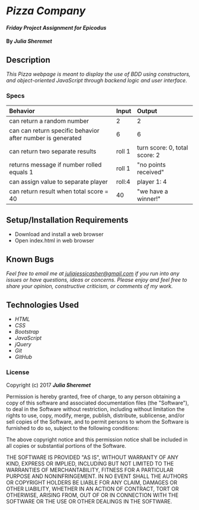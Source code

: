 # _Pizza Company_

#### _Friday Project Assignment for Epicodus_

#### By _**Julia Sheremet**_

## Description

_This Pizza webpage is meant to display the use of BDD using constructors, and object-oriented JavaScript through backend logic and user interface._

### Specs
| Behavior | Input | Output |
| :-------------     | :------------- | :------------- |
| can return a random number | 2 | 2 |
| can can return specific behavior after number is generated | 6 | 6 |
| can return two separate results | roll 1 | turn score: 0, total score: 2 |
| returns message if number rolled equals 1 | roll 1 | "no points received" |
| can assign value to separate player | roll:4 | player 1: 4 |
| can return result when total score = 40 | 40 | "we have a winner!" |

## Setup/Installation Requirements

* Download and install a web browser
* Open index.html in web browser

## Known Bugs

_Feel free to email me at [juliajessicasher@gmail.com](mailto:juliajessicasher@gmail.com) if you run into any issues or have questions, ideas or concerns. Please enjoy and feel free to share your opinion, constructive criticism, or comments of my work._

## Technologies Used

* _HTML_
* _CSS_
* _Bootstrap_
* _JavaScript_
* _jQuery_
* _Git_
* _GitHub_

### License

Copyright (c) 2017 ****_Julia Sheremet_****

Permission is hereby granted, free of charge, to any person obtaining a copy of this software and associated documentation files (the "Software"), to deal in the Software without restriction, including without limitation the rights to use, copy, modify, merge, publish, distribute, sublicense, and/or sell copies of the Software, and to permit persons to whom the Software is furnished to do so, subject to the following conditions:

The above copyright notice and this permission notice shall be included in all copies or substantial portions of the Software.

THE SOFTWARE IS PROVIDED "AS IS", WITHOUT WARRANTY OF ANY KIND, EXPRESS OR IMPLIED, INCLUDING BUT NOT LIMITED TO THE WARRANTIES OF MERCHANTABILITY, FITNESS FOR A PARTICULAR PURPOSE AND NONINFRINGEMENT. IN NO EVENT SHALL THE AUTHORS OR COPYRIGHT HOLDERS BE LIABLE FOR ANY CLAIM, DAMAGES OR OTHER LIABILITY, WHETHER IN AN ACTION OF CONTRACT, TORT OR OTHERWISE, ARISING FROM, OUT OF OR IN CONNECTION WITH THE SOFTWARE OR THE USE OR OTHER DEALINGS IN THE SOFTWARE.
